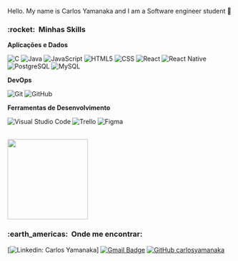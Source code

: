 


Hello. My name is Carlos Yamanaka and I am a Software engineer student 👋

<h3> :rocket: &nbsp;Minhas Skills </h3>

**Aplicações e Dados**

  ![C](https://cdn.jsdelivr.net/gh/devicons/devicon/icons/c/c-original.svg)
  ![Java](https://img.shields.io/badge/-Java-333333?style=flat&logo=Java&logoColor=007396)
  ![JavaScript](https://img.shields.io/badge/-JavaScript-333333?style=flat&logo=javascript)
  ![HTML5](https://img.shields.io/badge/-HTML5-333333?style=flat&logo=HTML5)
  ![CSS](https://img.shields.io/badge/-CSS-333333?style=flat&logo=CSS3&logoColor=1572B6)
  ![React](https://img.shields.io/badge/-React-333333?style=flat&logo=react)
  ![React Native](https://img.shields.io/badge/-React%20Native-333333?style=flat&logo=react)
  ![PostgreSQL](https://cdn.jsdelivr.net/gh/devicons/devicon/icons/postgresql/postgresql-original.svg)
  ![MySQL](https://img.shields.io/badge/-MySQL-333333?style=flat&logo=mysql)


**DevOps**

  ![Git](https://img.shields.io/badge/-Git-333333?style=flat&logo=git)
  ![GitHub](https://img.shields.io/badge/-GitHub-333333?style=flat&logo=github)

**Ferramentas de Desenvolvimento**

  ![Visual Studio Code](https://img.shields.io/badge/-Visual%20Studio%20Code-333333?style=flat&logo=visual-studio-code&logoColor=007ACC)
  ![Trello](https://img.shields.io/badge/-Trello-333333?style=flat&logo=trello&logoColor=007ACC)
  ![Figma](https://img.shields.io/badge/-Figma-333333?style=flat&logo=figma&logoColor=007ACC)

<br/>

<a href="https://github.com/carlosyamanaka">
  <img height="180em" src="https://github-readme-stats.vercel.app/api?username=carlosyamanaka&theme=dracula&show_icons=true" />
</a>

<br/>

<h3> :earth_americas: &nbsp;Onde me encontrar: </h3> 

[![Linkedin: Carlos Yamanaka](https://img.shields.io/badge/-CarlosYamanaka-blue?style=flat-square&logo=Linkedin&logoColor=white&link=https://www.linkedin.com/in/carlos-yamanaka-59b3b1237/)]
[![Gmail Badge](https://img.shields.io/badge/-seuemail@email.com-006bed?style=flat-square&logo=Gmail&logoColor=white&link=mailto:carlosyamanaka10@gmail.com)](mailto:carlosyamanaka10@gmail.com)
[![GitHub carlosyamanaka]( https://img.shields.io/github/followers/carlosyamanaka?label=follow&style=social)](https://github.com/carlosyamanaka)
